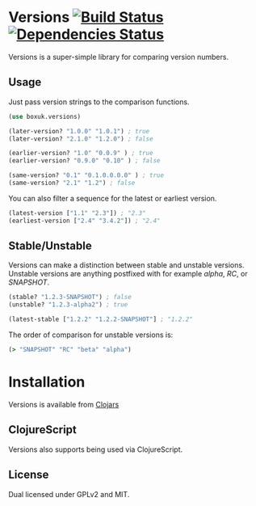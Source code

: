 
# Versions [![Build Status](https://secure.travis-ci.org/boxuk/versions.png?branch=master)](http://travis-ci.org/boxuk/versions) [![Dependencies Status](http://clj-deps.herokuapp.com/github/boxuk/versions/status.png)](http://clj-deps.herokuapp.com/github/boxuk/versions)

Versions is a super-simple library for comparing version numbers.

## Usage

Just pass version strings to the comparison functions.

```clojure
(use boxuk.versions)

(later-version? "1.0.0" "1.0.1") ; true
(later-version? "2.1.0" "1.2.0") ; false

(earlier-version? "1.0" "0.0.9" ) ; true
(earlier-version? "0.9.0" "0.10" ) ; false

(same-version? "0.1" "0.1.0.0.0.0" ) ; true
(same-version? "2.1" "1.2") ; false
```

You can also filter a sequence for the latest or earliest version.

```clojure
(latest-version ["1.1" "2.3"]) ; "2.3"
(earliest-version ["2.4" "3.4.2"]) ; "2.4"
```

## Stable/Unstable

Versions can make a distinction between stable and unstable versions.
Unstable versions are anything postfixed with for example _alpha_, _RC_, or _SNAPSHOT_.

```clojure
(stable? "1.2.3-SNAPSHOT") ; false
(unstable? "1.2.3-alpha2") ; true

(latest-stable ["1.2.2" "1.2.2-SNAPSHOT"] ; "1.2.2"
```

The order of comparison for unstable versions is:

```clojure
(> "SNAPSHOT" "RC" "beta" "alpha")
```

# Installation

Versions is available from [Clojars](http://clojars.org/boxuk/versions)

## ClojureScript

Versions also supports being used via ClojureScript.

## License

Dual licensed under GPLv2 and MIT.

